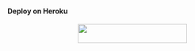#### Deploy on Heroku
<p align="center"><a href="https://heroku.com/deploy?template=https://github.com/gojleng/fs"> <img src="https://img.shields.io/badge/Deploy%20To%20Heroku-blue?style=for-the-badge&logo=heroku" width="220" height="38.45"/></a></p>
